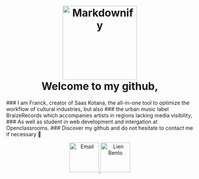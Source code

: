 <h1 align="center">
  <br>
  <a href="https://github.com/ultraasedev/ultraasedev"><img src="https://zupimages.net/up/23/10/5wdp.jpg" alt="Markdownify" width="200"></a>
  <br>
   Welcome to my github,
  <br>
</h1>
### I am Franck, creator of Saas Kotana, the all-in-one tool to optimize the workflow of cultural industries, but also
### the urban music label BraizeRecords which accompanies artists in regions lacking media visibility,
### As well as student in web development and intergation at Openclassrooms.
### Discover my github and do not hesitate to contact me if necessary 💬




<p align="center">
  <a href="mailto:g.franck@kotanadigi.com">
    <img src="https://www.nidirect.gov.uk/sites/default/files/styles/nigov_full_620_x1/public/images/email_logo.jpg?itok=ifUhNgCT"
         alt="Email" width="80" height="80">
  </a>
  <a href="https://bento.me/gfranck">
    <img src="https://global-uploads.webflow.com/6335b33630f88833a92915fc/63e501246a370e0d4462f2ed_herologo.png"
         alt="Lien Bento" width="80" height="80">
  </a>
 

